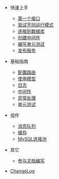 * 快速上手
  * [第一个接口](zh-cn/quick-start.md)
  * [尝试不同运行模式]()
  * [连接到数据库]()
  * [创建中间件]()
  * [编写单元测试]()
  * [发布服务]()

* 基础指南
  * [配置路由]()
  * [使用模型]()
  * [日志]()
  * [中间件]()
  * [异常处理]()
  * [单元测试]()
  
* 组件
  * [消息队列]()
  * [缓存]()
  * [MySQL连接池]()

* 其它
  * [参与文档编写]()

* [ChangeLog]()